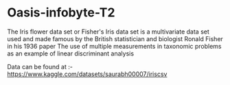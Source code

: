 # Oasis-infobyte-T2
The Iris flower data set or Fisher's Iris data set is a multivariate data set used and made famous by the British 
statistician and biologist Ronald Fisher in his 1936 paper The use of multiple measurements in taxonomic problems 
as an example of linear discriminant analysis

Data can be found at :- https://www.kaggle.com/datasets/saurabh00007/iriscsv
